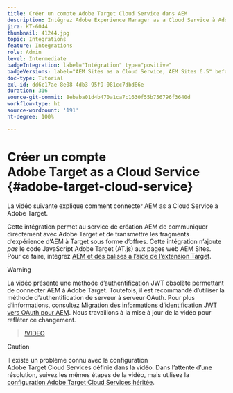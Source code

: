 ```yaml
---
title: Créer un compte Adobe Target Cloud Service dans AEM
description: Intégrez Adobe Experience Manager as a Cloud Service à Adobe Target à l’aide de Cloud Service et de l’authentification Adobe IMS.
jira: KT-6044
thumbnail: 41244.jpg
topic: Integrations
feature: Integrations
role: Admin
level: Intermediate
badgeIntegration: label="Intégration" type="positive"
badgeVersions: label="AEM Sites as a Cloud Service, AEM Sites 6.5" before-title="false"
doc-type: Tutorial
exl-id: dd6c17ae-8e08-4db3-95f9-081cc7dbd86e
duration: 316
source-git-commit: 8ebaba01d4b470a1ca7c1630f55b756796f3640d
workflow-type: ht
source-wordcount: '191'
ht-degree: 100%

---
```


# Créer un compte Adobe Target as a Cloud Service {#adobe-target-cloud-service}

La vidéo suivante explique comment connecter AEM as a Cloud Service à Adobe Target.

Cette intégration permet au service de création AEM de communiquer directement avec Adobe Target et de transmettre les fragments d’expérience d’AEM à Target sous forme d’offres.  Cette intégration n’ajoute *pas* le code JavaScript Adobe Target (AT.js) aux pages web AEM Sites. Pour ce faire, intégrez [AEM et des balises à l’aide de l’extension Target](../experience-platform/data-collection/tags/connect-aem-tag-property-using-ims.md).

>[!WARNING]
>
>La vidéo présente une méthode d’authentification JWT obsolète permettant de connecter AEM à Adobe Target. Toutefois, il est recommandé d’utiliser la méthode d’authentification de serveur à serveur OAuth. Pour plus d’informations, consultez [Migration des informations d’identification JWT vers OAuth pour AEM](https://experienceleague.adobe.com/fr/docs/experience-manager-learn/foundation/authentication/jwt-to-oauth-migration). Nous travaillons à la mise à jour de la vidéo pour refléter ce changement.


>[!VIDEO](https://video.tv.adobe.com/v/41244?quality=12&learn=on)

>[!CAUTION]
>
>Il existe un problème connu avec la configuration Adobe Target Cloud Services définie dans la vidéo. Dans l’attente d’une résolution, suivez les mêmes étapes de la vidéo, mais utilisez la [configuration Adobe Target Cloud Services héritée](https://experienceleague.adobe.com/docs/experience-manager-learn/aem-target-tutorial/aem-target-implementation/using-aem-cloud-services.html?lang=fr).
